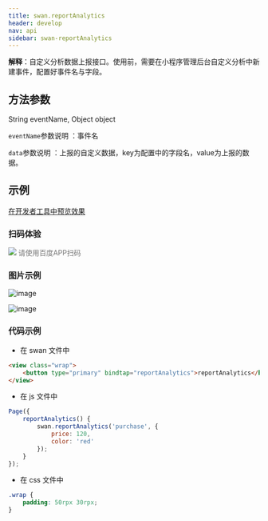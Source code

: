 ```yaml
---
title: swan.reportAnalytics
header: develop
nav: api
sidebar: swan-reportAnalytics
---
```

 

**解释**：自定义分析数据上报接口。使用前，需要在小程序管理后台自定义分析中新建事件，配置好事件名与字段。

 
## 方法参数 

String eventName, Object object

 `eventName`参数说明 ：事件名

 `data`参数说明 ：上报的自定义数据，key为配置中的字段名，value为上报的数据。
## 示例

<a href="swanide://fragment/18e398f43cf58a399f549916c7b9c9201558343090267" title="在开发者工具中预览效果" target="_self">在开发者工具中预览效果</a>

### 扫码体验

<div class='scan-code-container'>
    <img src="https://b.bdstatic.com/miniapp/assets/images/doc_demo/fragment_reportAnalytics.png" class="demo-qrcode-image" />
    <font color=#777 12px>请使用百度APP扫码</font>
</div>

###  图片示例  


![image](https://b.bdstatic.com/miniapp/images/paramManage.png)

![image](https://b.bdstatic.com/miniapp/images/reportAnalysise.png)

### 代码示例 



* 在 swan 文件中

```html
<view class="wrap">
    <button type="primary" bindtap="reportAnalytics">reportAnalytics</button>
</view>
```

* 在 js 文件中

```js
Page({
    reportAnalytics() {
        swan.reportAnalytics('purchase', {
            price: 120,
            color: 'red'
        });
    }
});
```
* 在 css 文件中

```css
.wrap {
    padding: 50rpx 30rpx;
}
```